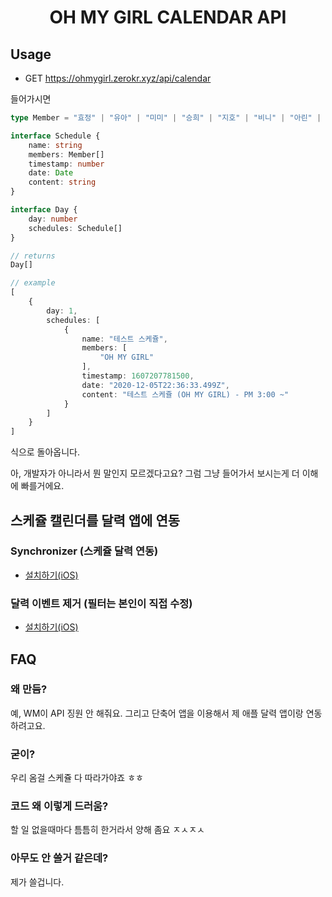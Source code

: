 <div align="center">
<h1>OH MY GIRL CALENDAR API</h1>
</div>


## Usage

* GET https://ohmygirl.zerokr.xyz/api/calendar

들어가시면
```ts
type Member = "효정" | "유아" | "미미" | "승희" | "지호" | "비니" | "아린" | "OH MY GIRL"

interface Schedule {
    name: string
    members: Member[]
    timestamp: number
    date: Date
    content: string
}

interface Day {
    day: number
    schedules: Schedule[]
}

// returns
Day[]

// example
[
    {
        day: 1,
        schedules: [
            {
                name: "테스트 스케쥴",
                members: [
                    "OH MY GIRL"
                ],
                timestamp: 1607207781500,
                date: "2020-12-05T22:36:33.499Z",
                content: "테스트 스케쥴 (OH MY GIRL) - PM 3:00 ~"
            }
        ]
    }
]
```
식으로 돌아옵니다. 

아, 개발자가 아니라서 뭔 말인지 모르겠다고요? 그럼 그냥 들어가서 보시는게 더 이해에 빠를거에요.

## 스케쥴 캘린더를 달력 앱에 연동

### Synchronizer (스케쥴 달력 연동)

* [설치하기(iOS)](https://www.icloud.com/shortcuts/790a0c1fc08546bb8c7b3e5c922a80f9)

### 달력 이벤트 제거 (필터는 본인이 직접 수정)

* [설치하기(iOS)](https://www.icloud.com/shortcuts/5c8d270f95184fffb0582f9c08737e3f)
## FAQ
### 왜 만듬?

예, WM이 API 징원 안 해줘요. 그리고 단축어 앱을 이용해서 제 애플 달력 앱이랑 연동하려고요.

### 굳이?

우리 옴걸 스케쥴 다 따라가야죠 ㅎㅎ

### 코드 왜 이렇게 드러움?

할 일 없을때마다 틈틈히 한거라서 양해 좀요 ㅈㅅㅈㅅ

### 아무도 안 쓸거 같은데? 

제가 쓸겁니다.